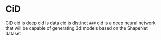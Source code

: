 # CiD
CiD
cid is deep
cid is data
cid is distinct
```###```
cid is a deep neural network that will be capable of generating 3d models based on the ShapeNet dataset
